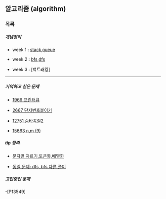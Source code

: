 ## 알고리즘 (algorithm)
### 목록

##### 개념정리

- week 1 : [stack,queue](https://github.com/Hyeri1ee/algorithm-8.19-/blob/master/src/week1/day1/stack%2Cqueue.md)

- week 2 : [bfs,dfs](https://github.com/Hyeri1ee/algorithm-8.19-/blob/master/src/week2/day1/bfs%2Cdfs.md)

- week 3 : [백트래킹]

----
##### 기억하고 싶은 문제

- [1966 프린터큐](https://github.com/Hyeri1ee/algorithm-8.19-/blob/master/src/week1/day5/%EB%B0%9C%ED%91%9C.md)

- [2667 단지번호붙이기](https://github.com/Hyeri1ee/algorithm-8.19-/blob/master/src/week2/day2/P2667.md)

- [12751 숨바꼭질2](https://github.com/Hyeri1ee/algorithm-8.19-/blob/master/src/week2/day5/P1697.md)

- [15663 n,m (9)](https://github.com/Hyeri1ee/algorithm-8.19-/blob/master/src/week3/day2/P15663.md)

##### tip 정리

- [문자열 자르기,토큰화,배열화](https://github.com/Hyeri1ee/algorithm-8.19-/blob/master/src/week1/day6/P9093.md)

- [동일 문제: dfs, bfs 다른 풀이](https://github.com/Hyeri1ee/algorithm-8.19-/blob/master/src/week2/day4/P1012.md)

##### 고민중인 문제

-[P13549]